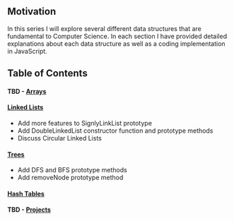## Motivation

In this series I will explore several different data structures that are fundamental to Computer Science. In each section I have provided detailed explanations about each data structure as well as a coding implementation in JavaScript.

## Table of Contents

#### TBD - [Arrays](/Arrays/Arrays.md)

#### [Linked Lists](/Linked-Lists/LinkedLists.md)

- Add more features to SignlyLinkList prototype
- Add DoubleLinkedList constructor function and prototype methods
- Discuss Circular Linked Lists

#### [Trees](/Trees/Trees.md)

- Add DFS and BFS prototype methods
- Add removeNode prototype method

#### [Hash Tables](/Hash-Tables/HashTables.md)

#### TBD - [Projects](/Projects/Projects.md)
